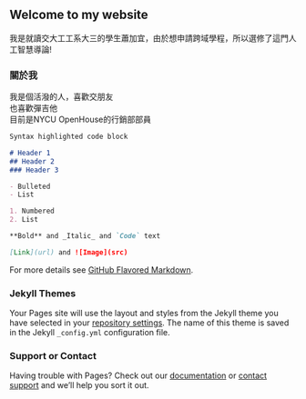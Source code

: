 ## Welcome to my website
我是就讀交大工工系大三的學生蕭加宜，由於想申請跨域學程，所以選修了這門人工智慧導論!
### 關於我
我是個活潑的人，喜歡交朋友
<br>也喜歡彈吉他
<br>目前是NYCU OpenHouse的行銷部部員
```markdown
Syntax highlighted code block

# Header 1
## Header 2
### Header 3

- Bulleted
- List

1. Numbered
2. List

**Bold** and _Italic_ and `Code` text

[Link](url) and ![Image](src)
```

For more details see [GitHub Flavored Markdown](https://guides.github.com/features/mastering-markdown/).

### Jekyll Themes

Your Pages site will use the layout and styles from the Jekyll theme you have selected in your [repository settings](https://github.com/Chiayi1111/chiayi1111.github.io/settings/pages). The name of this theme is saved in the Jekyll `_config.yml` configuration file.

### Support or Contact

Having trouble with Pages? Check out our [documentation](https://docs.github.com/categories/github-pages-basics/) or [contact support](https://support.github.com/contact) and we’ll help you sort it out.
